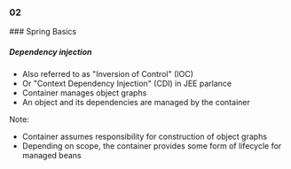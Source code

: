 
<h3 class="chapter-number">02</h3>
### Spring Basics

##### Dependency injection

* Also referred to as "Inversion of Control" (IOC)
* Or "Context Dependency Injection" (CDI) in JEE parlance
* Container manages object graphs
* An object and its dependencies are managed by the container

Note:

* Container assumes responsibility for construction of object graphs
* Depending on scope, the container provides some form of lifecycle for managed beans